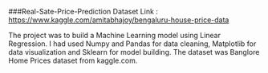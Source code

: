 ###Real-Sate-Price-Prediction
Dataset Link : https://www.kaggle.com/amitabhajoy/bengaluru-house-price-data

The project was to build a Machine Learning model using Linear
Regression.
I had used Numpy and Pandas for data cleaning, Matplotlib for data
visualization and Sklearn for model building.
The dataset was Banglore Home Prices dataset from kaggle.com.
